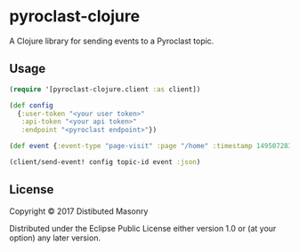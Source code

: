 # pyroclast-clojure

A Clojure library for sending events to a Pyroclast topic.

## Usage

```clojure
(require '[pyroclast-clojure.client :as client])

(def config
  {:user-token "<your user token>"
   :api-token "<your api token>"
   :endpoint "<pyroclast endpoint>"})

(def event {:event-type "page-visit" :page "/home" :timestamp 1495072835000})

(client/send-event! config topic-id event :json)
```

## License

Copyright © 2017 Distibuted Masonry

Distributed under the Eclipse Public License either version 1.0 or (at
your option) any later version.
